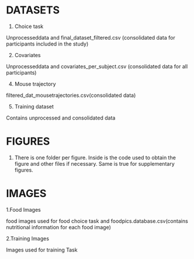 # DATASETS

1. Choice task

Unprocesseddata and final\_dataset\_filtered.csv (consolidated data for participants included in the study)

2. Covariates

Unprocesseddata and covariates\_per\_subject.csv (consolidated data for all participants)

4. Mouse trajectory

filtered\_dat\_mousetrajectories.csv(consolidated data)

5. Training dataset

Contains unprocessed and consolidated data

# FIGURES

1. There is one folder per figure. Inside is the code used to obtain the figure and other files if necessary. Same is true for supplementary figures.

# IMAGES

1.Food Images

food images used for food choice task and foodpics.database.csv(contains nutritional information for each food image)

2.Training Images

Images used for training Task
